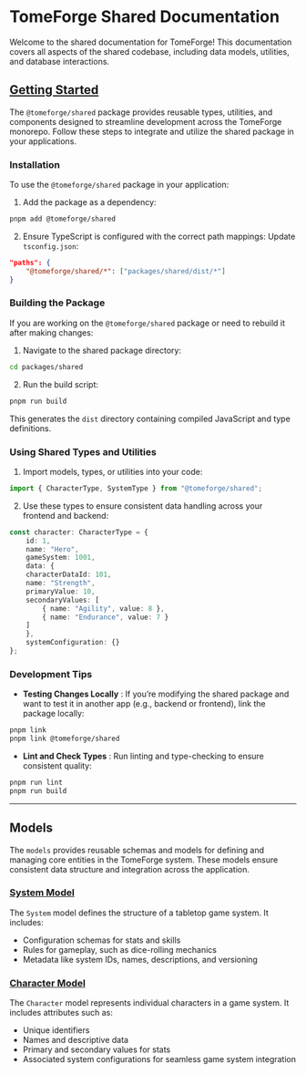 # TomeForge Shared Documentation

Welcome to the shared documentation for TomeForge! This documentation covers all aspects of the shared codebase, including data models, utilities, and database interactions.

## [**Getting Started**](http://localhost:3000/#/?id=getting-started)

The `@tomeforge/shared` package provides reusable types, utilities, and components designed to streamline development across the TomeForge monorepo. Follow these steps to integrate and utilize the shared package in your applications.

### **Installation**

To use the `@tomeforge/shared` package in your application:

1. Add the package as a dependency:

```bash
pnpm add @tomeforge/shared
```

2. Ensure TypeScript is configured with the correct path mappings:
   Update `tsconfig.json`:

```json
"paths": {
    "@tomeforge/shared/*": ["packages/shared/dist/*"]
}
```

### **Building the Package**

If you are working on the `@tomeforge/shared` package or need to rebuild it after making changes:

1. Navigate to the shared package directory:

```bash
cd packages/shared
```

2. Run the build script:

```bash
pnpm run build
```

This generates the `dist` directory containing compiled JavaScript and type definitions.

### **Using Shared Types and Utilities**

1. Import models, types, or utilities into your code:

```typescript
import { CharacterType, SystemType } from "@tomeforge/shared";
```

2. Use these types to ensure consistent data handling across your frontend and backend:

```typescript
const character: CharacterType = {
    id: 1,
    name: "Hero",
    gameSystem: 1001,
    data: {
    characterDataId: 101,
    name: "Strength",
    primaryValue: 10,
    secondaryValues: [
        { name: "Agility", value: 8 },
        { name: "Endurance", value: 7 }
    ]
    },
    systemConfiguration: {}
};
```

### **Development Tips**

* **Testing Changes Locally** :
  If you’re modifying the shared package and want to test it in another app (e.g., backend or frontend), link the package locally:

```bash
pnpm link
pnpm link @tomeforge/shared
```

* **Lint and Check Types** :
  Run linting and type-checking to ensure consistent quality:

```bash
pnpm run lint
pnpm run build
```

---

## Models

The `models` provides reusable schemas and models for defining and managing core entities in the TomeForge system. These models ensure consistent data structure and integration across the application.

### [System Model](packages/shared/models/system.md "This module defines the schema and model for game systems, including configurations and rules.")

The `System` model defines the structure of a tabletop game system. It includes:

* Configuration schemas for stats and skills
* Rules for gameplay, such as dice-rolling mechanics
* Metadata like system IDs, names, descriptions, and versioning

### [Character Model](packages/shared/models/character.md "This module defines the schema and model for characters in the game system.")

The `Character` model represents individual characters in a game system. It includes attributes such as:

* Unique identifiers
* Names and descriptive data
* Primary and secondary values for stats
* Associated system configurations for seamless game system integration
